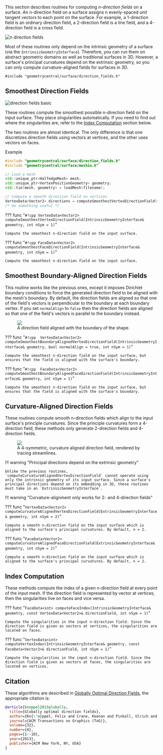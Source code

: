 This section describes routines for computing _n-direction fields_ on a surface. An n-direction field on a surface assigns n evenly-spaced unit tangent vectors to each point on the surface. For example, a 1-direction field is an ordinary direction field, a 2-direction field is a line field, and a 4-direction field is a cross field.

![n direction fields](/media/n_direction_fields.png)

Most of these routines only depend on the _intrinsic_ geometry of a surface (via the `IntrinsicGeometryInterface`). Therefore, you can run them on abstract geometric domains as well as traditional surfaces in 3D. However, a surface's principal curvatures depend on the extrinsic geometry, so you can only compute curvature-aligned fields for surfaces in 3D.

`#include "geometrycentral/surface/direction_fields.h"`

## Smoothest Direction Fields

![direction fields basic](/media/direction_field_basic.jpg)

These routines compute the smoothest possible n-direction field on the input surface. They place singularities automatically. If you need to find out where the singularities are, refer to the [Index Computation](#index-computation) section below.

The two routines are almost identical. The only difference is that one discretizes direction fields using vectors at vertices, and the other uses vectors on faces.

Example
```cpp
#include "geometrycentral/surface/direction_fields.h"
#include "geometrycentral/surface/meshio.h"

// Load a mesh
std::unique_ptr<HalfedgeMesh> mesh;
std::unique_ptr<VertexPositionGeometry> geometry;
std::tie(mesh, geometry) = loadMesh(filename);

// Compute a smooth direction field on vertices
VertexData<Vector2> directions = computeSmoothestVertexDirectionField(*geometry);
/* do something useful */
```

??? func "`#!cpp VertexData<Vector2> computeSmoothestVertexDirectionField(IntrinsicGeometryInterface& geometry, int nSym = 1)`"

    Compute the smoothest n-direction field on the input surface.
    
??? func "`#!cpp FaceData<Vector2> computeSmoothestFaceDirectionField(IntrinsicGeometryInterface& geometry, int nSym = 1)`"

    Compute the smoothest n-direction field on the input surface.

## Smoothest Boundary-Aligned Direction Fields


This routine works like the previous ones, except it imposes Dirichlet boundary conditions to force the generated direction field to be aligned with the mesh's boundary. By default, the direction fields are aligned so that one of the field's vectors is perpendicular to the boundary at each boundary vertex. If you set `normalAlign` to `false` then the direction fields are aligned so that one of the field's vectors is parallel to the boundary instead.

<figure>
  <img src="/media/direction_field_boundary.jpg"/>
  <figcaption>
    A direction field aligned with the boundary of the shape. 
  </figcaption>
</figure>

??? func "`#!cpp  VertexData<Vector2> computeSmoothestBoundaryAlignedVertexDirectionField(IntrinsicGeometryInterface& geometry, bool normalAlign = true, int nSym = 1)`"

    Compute the smoothest n-direction field on the input surface, but ensures that the field is aligned with the surface's boundary.

??? func "`#!cpp  FaceData<Vector2> computeSmoothestBoundaryAlignedFaceDirectionField(IntrinsicGeometryInterface& geometry, int nSym = 1)`"

    Compute the smoothest n-direction field on the input surface, but ensures that the field is aligned with the surface's boundary.

## Curvature-Aligned Direction Fields

These routines compute smooth n-direction fields which align to the input surface's principle curvatures. Since the principle curvatures form a 4-direction field, these methods only generate 2-direction fields and 4-direction fields.

<figure>
  <img src="/media/direction_field_curvature.jpg"/>
  <figcaption>
    A 4-symmetric, curvature aligned direction field, rendered by tracing streamlines.
  </figcaption>
</figure>

!!! warning "Principal directions depend on the extrinsic geometry"

    Unlike the previous routines, `computeCurvatureAlignedVertexDirectionField` cannot operate using only the intrinsic geometry of its input surface. Since a surface's principal directions depend on its embedding in 3D, these routines must take in an `ExtrinsicGeometryInterface`.
    
!!! warning "Curvature-alignment only works for 2- and 4-direction fields"

??? func "`VertexData<Vector2> computeCurvatureAlignedVertexDirectionField(ExtrinsicGeometryInterface& geometry, int nSym = 2)`"

    Compute a smooth n-direction field on the input surface which is aligned to the surface's principal curvatures. By default, n = 2.
    
??? func "`FaceData<Vector2> computeCurvatureAlignedFaceDirectionField(ExtrinsicGeometryInterface& geometry, int nSym = 2)`"

    Compute a smooth n-direction field on the input surface which is aligned to the surface's principal curvatures. By default, n = 2.

## Index Computation

These methods compute the index of a given n-direction field at every point of the input mesh. If the direction field is represented by vector at vertices, then the singularities live on faces and vice versa.

??? func "`FaceData<int> computeFaceIndex(IntrinsicGeometryInterface& geometry, const VertexData<Vector2>& directionField, int nSym = 1)`"

    Compute the singularities in the input n-direction field. Since the direction field is given as vectors at vertices, the singularities are located on faces.

??? func "`VertexData<int> computeVertexIndex(IntrinsicGeometryInterface& geometry, const FaceData<Vector2>& directionField, int nSym = 1)`"

    Compute the singularities in the input n-direction field. Since the direction field is given as vectors at faces, the singularities are located on vertices.

## Citation

These algorithms are described in [Globally Optimal Direction Fields](https://www.cs.cmu.edu/~kmcrane/Projects/GloballyOptimalDirectionFields/paper.pdf), the appropriate citation is:

```bib
@article{knoppel2013globally,
  title={Globally optimal direction fields},
  author={Kn{\"o}ppel, Felix and Crane, Keenan and Pinkall, Ulrich and Schr{\"o}der, Peter},
  journal={ACM Transactions on Graphics (ToG)},
  volume={32},
  number={4},
  pages={1--10},
  year={2013},
  publisher={ACM New York, NY, USA}
}
```

